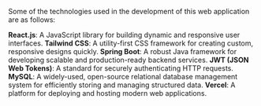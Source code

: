 Some of the technologies used in the development of this web application are as follows:

**React.js**: A JavaScript library for building dynamic and responsive user interfaces.
**Tailwind CSS**: A utility-first CSS framework for creating custom, responsive designs quickly.
**Spring Boot**: A robust Java framework for developing scalable and production-ready backend services.
**JWT (JSON Web Tokens)**: A standard for securely authenticating HTTP requests.
**MySQL**: A widely-used, open-source relational database management system for efficiently storing and managing structured data.
**Vercel**: A platform for deploying and hosting modern web applications.
